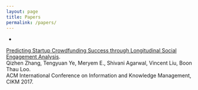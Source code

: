 ```yaml
--- 
layout: page 
title: Papers 
permalink: /papers/ 
--- 
```


- 
[Predicting Startup Crowdfunding Success through Longitudinal Social Engagement Analysis](http://www.cis.upenn.edu/~qizhen/cikm17-zhang.pdf). 
<br /> Qizhen Zhang, Tengyuan Ye, Meryem E., Shivani Agarwal, Vincent Liu, Boon Thau Loo. 
<br/>ACM International Conference on Information and Knowledge Management, CIKM 2017.